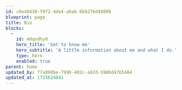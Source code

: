 ```yaml
---
id: c0e49430-f9f2-4de4-a6ab-8b9276d49800
blueprint: page
title: Bio
blocks:
  -
    id: m0qodhy8
    hero_title: 'Get to know me'
    hero_subtitle: 'A little information about me and what I do.'
    type: hero
    enabled: true
parent: home
updated_by: f7a890be-7998-402c-a92d-590bd4765484
updated_at: 1725624841
---
```

